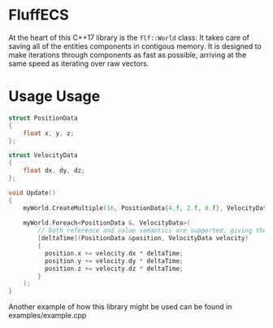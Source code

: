 # FluffECS

At the heart of this C++17 library is the `flf::World` class: It takes care of saving all of the entities components in contigous memory. It is designed to make iterations through components as fast as possible, arriving at the same speed as iterating over raw vectors.

# Usage Usage
```c++
struct PositionData
{
	float x, y, z;
};

struct VelocityData
{
	float dx, dy, dz;
};

void Update()
{
    myWorld.CreateMultiple(16, PositionData{4.f, 2.f, 0.f}, VelocityData{1.f, 0, 0});
    
    myWorld.Foreach<PositionData &, VelocityData>(
        // both reference and value semantics are supported, giving the compiler additional possibilities to optimize
        [deltaTime](PositionData &position, VelocityData velocity)
        {
          position.x += velocity.dx * deltaTime;
          position.y += velocity.dy * deltaTime;
          position.z += velocity.dz * deltaTime;
        }
    );
}
```
Another example of how this library might be used can be found in examples/example.cpp
